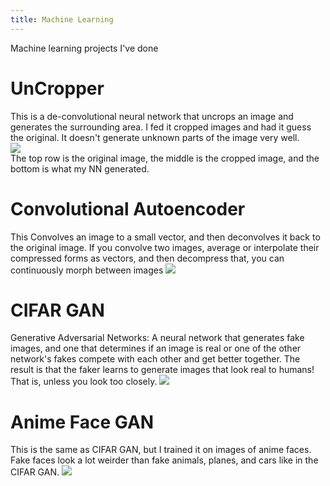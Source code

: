 ```yaml
---
title: Machine Learning
---
```

Machine learning projects I've done
# UnCropper
This is a de-convolutional neural network that uncrops an image and generates the surrounding area. I fed it cropped images and had it guess the original. It doesn't generate unknown parts of the image very well.  
![](https://quasarbright.github.io/MachineLearning/uncrop/figures/25x25%20uncrop%20tanh%20mse%20guesses.png)  
The top row is the original image, the middle is the cropped image, and the bottom is what my NN generated.  
# Convolutional Autoencoder
This Convolves an image to a small vector, and then deconvolves it back to the original image. If you convolve two images, average or interpolate their compressed forms as vectors, and then decompress that, you can continuously morph between images
![](https://quasarbright.github.io/MachineLearning/conv_autoencoder/figures/car%20animal%20lerp.png)
# CIFAR GAN
Generative Adversarial Networks: A neural network that generates fake images, and one that determines if an image is real or one of the other network's fakes compete with each other and get better together. The result is that the faker learns to generate images that look real to humans! That is, unless you look too closely. 
![](https://quasarbright.github.io/MachineLearning/CIFAR_GAN/figures/35%20epochs%208x8.png)
# Anime Face GAN
This is the same as CIFAR GAN, but I trained it on images of anime faces. Fake faces look a lot weirder than fake animals, planes, and cars like in the CIFAR GAN.
![](https://quasarbright.github.io/MachineLearning/anime_face_gan/figures/50%20epochs%208x8.png)
